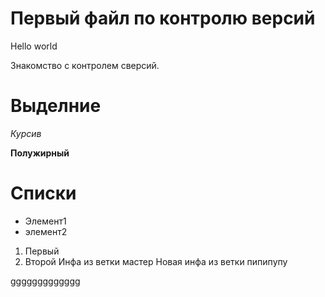# Первый файл по контролю версий 
Hello world

Знакомство с контролем сверсий.

# Выделние 

*Курсив*

**Полужирный**

# Списки

* Элемент1
* элемент2 

1. Первый 
2. Второй
Инфа из ветки мастер
Новая инфа из ветки пипипупу



ggggggggggggg